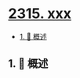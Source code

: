 # [2315. xxx](https://github.com/Tdahuyou/TNotes.leetcode/tree/main/notes/2315.%20xxx)

<!-- region:toc -->

- [1. 📝 概述](#1--概述)

<!-- endregion:toc -->

## 1. 📝 概述
